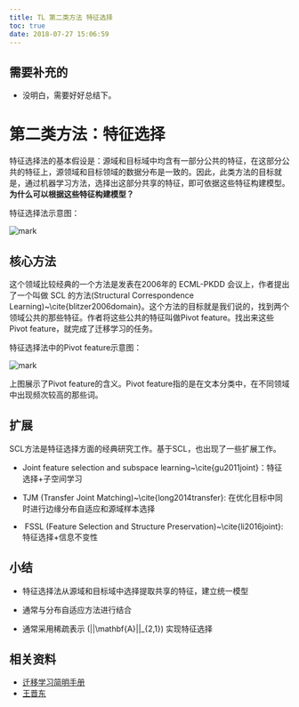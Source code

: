 ```yaml
---
title: TL 第二类方法 特征选择
toc: true
date: 2018-07-27 15:06:59
---
```




## 需要补充的

- 没明白，需要好好总结下。



# 第二类方法：特征选择


特征选择法的基本假设是：源域和目标域中均含有一部分公共的特征，在这部分公共的特征上，源领域和目标领域的数据分布是一致的。因此，此类方法的目标就是，通过机器学习方法，选择出这部分共享的特征，即可依据这些特征构建模型。**为什么可以根据这些特征构建模型？**

特征选择法示意图：


![mark](http://images.iterate.site/blog/image/180727/d46C25mmi5.png?imageslim)




## 核心方法


这个领域比较经典的一个方法是发表在2006年的 ECML-PKDD 会议上，作者提出了一个叫做 SCL 的方法(Structural Correspondence Learning)~\cite{blitzer2006domain}。这个方法的目标就是我们说的，找到两个领域公共的那些特征。作者将这些公共的特征叫做Pivot feature。找出来这些Pivot feature，就完成了迁移学习的任务。

特征选择法中的Pivot feature示意图：


![mark](http://images.iterate.site/blog/image/180727/HEGH3lddhJ.png?imageslim)

上图展示了Pivot feature的含义。Pivot feature指的是在文本分类中，在不同领域中出现频次较高的那些词。


## 扩展


SCL方法是特征选择方面的经典研究工作。基于SCL，也出现了一些扩展工作。




  * Joint feature selection and subspace learning~\cite{gu2011joint}：特征选择+子空间学习


  * TJM (Transfer Joint Matching)~\cite{long2014transfer}: 在优化目标中同时进行边缘分布自适应和源域样本选择


  *  FSSL (Feature Selection and Structure Preservation)~\cite{li2016joint}: 特征选择+信息不变性





## 小结






  * 特征选择法从源域和目标域中选择提取共享的特征，建立统一模型


  * 通常与分布自适应方法进行结合


  * 通常采用稀疏表示 \(||\mathbf{A}||_{2,1}\) 实现特征选择









## 相关资料

- [迁移学习简明手册](https://github.com/jindongwang/transferlearning-tutorial) 
- [王晋东](https://zhuanlan.zhihu.com/p/35352154)
